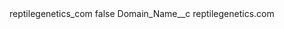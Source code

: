 <?xml version="1.0" encoding="UTF-8"?>
<CustomMetadata xmlns="http://soap.sforce.com/2006/04/metadata" xmlns:xsi="http://www.w3.org/2001/XMLSchema-instance" xmlns:xsd="http://www.w3.org/2001/XMLSchema">
    <label>reptilegenetics_com</label>
    <protected>false</protected>
    <values>
        <field>Domain_Name__c</field>
        <value xsi:type="xsd:string">reptilegenetics.com</value>
    </values>
</CustomMetadata>
